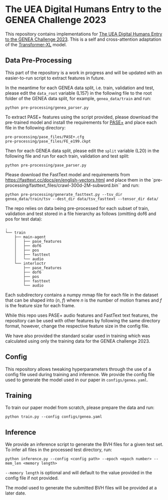# The UEA Digital Humans Entry to the GENEA Challenge 2023

This repository contains implementations for  [The UEA Digital Humans Entry to the GENEA Challenge 2023](https://www.example.com/my%20great%20page). This is a self and cross-attention adaptation of the [Transformer-XL](https://github.com/kimiyoung/transformer-xl) model.



## Data Pre-Processing

This part of the repository is a work in progress and will be updated with an easier-to-run script to extract features in future. 

In the meantime for each GENEA data split, i.e. train, validation and test, please edit the `data_root` variable (L157) in the following file to the root folder of the GENEA data split, for example, `genea_data/train` and run:

```
python pre-processing/genea_parser.py
```

To extract PASE+ features using the script provided, please download the pre-trained model and install the requirements for [PASE+](https://github.com/santi-pdp/pase) and place each file in the following directory:
```
pre-processing/pase_files/PASE+.cfg
pre-processing/pase_files/FE_e199.ckpt
```
Then for each GENEA data split, please edit the `split` variable (L20) in the following file and run for each train, validation and test split:

```
python pre-processing/pase_parser.py
```

Please download the FastText model and requirements from https://fasttext.cc/docs/en/english-vectors.html and place them in the `pre-processing/fasttext_files/crawl-300d-2M-subword.bin`` and run:

```
python pre-processing/generate_fasttext.py --tsv_dir genea_data/train/tsv --dest_dir data/tsv_fasttext --tensor_dir data/
```

The repo relies on data being pre-processed for each subset of train, validation and test stored in a file hierarchy as follows (omitting dof6 and pos for test data):

    .
    └── train
        ├── main-agent
        │   ├── pase_features
        │   ├── dof6
        │   ├── pos
        │   ├── fasttext
        │   └── audio
        └── interloctr
            ├── pase_features
            ├── dof6
            ├── pos
            ├── fasttext
            └── audio

Each subdirectory contains a numpy mmap file for each file in the dataset that can be shaped into ($n$, $f$) where $n$ is the number of motion frames and $f$ is the feature size for each frame.

While this repo uses PASE+ audio features and FastText text features, the repository can be used with other features by following the same directory format, however, change the respective feature size in the config file.

We have also provided the standard scalar used in training which was calculated using only the training data for the GENEA challenge 2023. 

## Config

This repository allows tweaking hyperparameters through the use of a config file used during training and inference.
We provide the config file used to generate the model used in our paper in ```configs/genea.yaml```.

## Training

To train our paper model from scratch, please prepare the data and run:
```
python train.py --config configs/genea.yaml
```

## Inference

We provide an inference script to generate the BVH files for a given test set. To infer all files in the processed test directory, run:

```
python inference.py --config <config path> --epoch <epoch number> --mem_len <memory length>
```
`--memory length` is optional and will default to the value provided in the config file if not provided.

The model used to generate the submitted BVH files will be provided at a later date.
